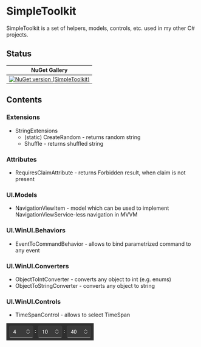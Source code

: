 # SimpleToolkit

SimpleToolkit is a set of helpers, models, controls, etc. used in my other C# projects.

## Status

| NuGet Gallery |
| ------------- |
| [![NuGet version (SimpleToolkit)](https://img.shields.io/nuget/v/SimpleToolkit.Extensions.svg?style=flat-square)](https://www.nuget.org/packages/SimpleToolkit.Extensions/) |

## Contents

### Extensions

* StringExtensions
    - (static) CreateRandom - returns random string
    - Shuffle - returns shuffled string

### Attributes

* RequiresClaimAttribute - returns Forbidden result, when claim is not present

### UI.Models

* NavigationViewItem - model which can be used to implement NavigationViewService-less navigation in MVVM

### UI.WinUI.Behaviors

* EventToCommandBehavior - allows to bind parametrized command to any event

### UI.WinUI.Converters

* ObjectToIntConverter - converts any object to int (e.g. enums)
* ObjectToStringConverter - converts any object to string

### UI.WinUI.Controls

* TimeSpanControl - allows to select TimeSpan

![alt text](https://raw.githubusercontent.com/mateuszskoczek/SimpleToolkit/master/.github/images/timespancontrol.png)
